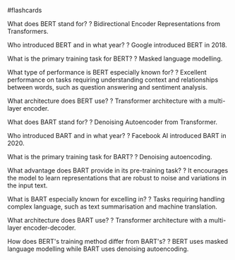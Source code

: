 #flashcards

What does BERT stand for?
?
Bidirectional Encoder Representations from Transformers.

Who introduced BERT and in what year?
?
Google introduced BERT in 2018.

What is the primary training task for BERT?
?
Masked language modelling.

What type of performance is BERT especially known for?
?
Excellent performance on tasks requiring understanding context and relationships between words, such as question answering and sentiment analysis.

What architecture does BERT use?
?
Transformer architecture with a multi-layer encoder.

What does BART stand for?
?
Denoising Autoencoder from Transformer.

Who introduced BART and in what year?
?
Facebook AI introduced BART in 2020.

What is the primary training task for BART?
?
Denoising autoencoding.

What advantage does BART provide in its pre-training task?
?
It encourages the model to learn representations that are robust to noise and variations in the input text.

What is BART especially known for excelling in?
?
Tasks requiring handling complex language, such as text summarisation and machine translation.

What architecture does BART use?
?
Transformer architecture with a multi-layer encoder-decoder.

How does BERT's training method differ from BART's?
?
BERT uses masked language modelling while BART uses denoising autoencoding.

